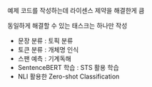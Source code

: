 예제 코드를 작성하는데 라이센스 제약을 해결한게 큼

동일하게 해결할 수 있는 태스크는 하나만 작성

- 문장 분류 : 토픽 분류
- 토큰 분류 : 개체명 인식
- 스팬 예측 : 기계독해
- SentenceBERT 학습 : STS 활용 학습
- NLI 활용한 Zero-shot Classification
